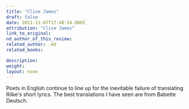 ```yaml
---
title: "Clive James"
draft: false
date: 2011-11-07T17:48:54.000Z
attribution: "Clive James"
link_to_original:
nd_author_of_this_review:
related_author: .md
related_books:

description:
weight:
layout: none
---
```

Poets in English continue to line up for the inevitable failure of translating Rilke's short lyrics. The best translations I have seen are from Babette Deutsch.

